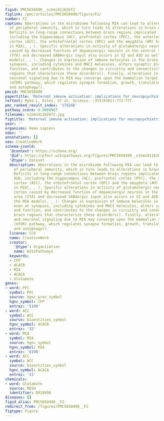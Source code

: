 ```yaml
---
figid: PMC5650490__nihms911626f2
figlink: /pmc/articles/PMC5650490/figure/F2/
number: F2
caption: Aberrations in the microbiome following MIA can lead to altered development
  of peripheral immunity, which in turn leads to alterations in brain development.
  Deficits in long-range connections between brain regions implicated in SZ and ASD,
  including the hippocampus (HC), prefrontal cortex (PFC), the anterior cingulate
  cortex (ACC), the orbitofrontal cortex (OFC) and the amygdala (AM) have been reported
  in MIA(, , ). Specific alterations in activity of glutamatergic neurons in the cortex
  caused by decreased function of dopaminergic neurons in the ventral tegmental area
  (VTA) and decreased GABAergic input also occurs in SZ and ASD as well as the MIA
  models(, , ). Changes in expression of immune molecules in the brain and even at
  synapses, including cytokines and MHCI molecules, alters synaptic plasticity and
  function, and contributes to the changes in circuitry and connectivity between brain
  regions that characterize these disorders(). Finally, alterations in immune and
  neuronal signaling due to MIA may converge upon the mammalian target of rapamycin
  (mTOR) pathway, which regulates synapse formation, growth, translation, survival,
  and autophagy().
pmcid: PMC5650490
papertitle: 'Maternal immune activation: implications for neuropsychiatric disorders.'
reftext: Myka L. Estes, et al. Science. ;353(6301):772-777.
pmc_ranked_result_index: '178246'
pathway_score: 0.9060987
filename: nihms911626f2.jpg
figtitle: 'Maternal immune activation: implications for neuropsychiatric disorders'
year: ''
organisms: Homo sapiens
ndex: ''
annotations: []
seo: CreativeWork
schema-jsonld:
  '@context': https://schema.org/
  '@id': https://pfocr.wikipathways.org/figures/PMC5650490__nihms911626f2.html
  '@type': Dataset
  description: Aberrations in the microbiome following MIA can lead to altered development
    of peripheral immunity, which in turn leads to alterations in brain development.
    Deficits in long-range connections between brain regions implicated in SZ and
    ASD, including the hippocampus (HC), prefrontal cortex (PFC), the anterior cingulate
    cortex (ACC), the orbitofrontal cortex (OFC) and the amygdala (AM) have been reported
    in MIA(, , ). Specific alterations in activity of glutamatergic neurons in the
    cortex caused by decreased function of dopaminergic neurons in the ventral tegmental
    area (VTA) and decreased GABAergic input also occurs in SZ and ASD as well as
    the MIA models(, , ). Changes in expression of immune molecules in the brain and
    even at synapses, including cytokines and MHCI molecules, alters synaptic plasticity
    and function, and contributes to the changes in circuitry and connectivity between
    brain regions that characterize these disorders(). Finally, alterations in immune
    and neuronal signaling due to MIA may converge upon the mammalian target of rapamycin
    (mTOR) pathway, which regulates synapse formation, growth, translation, survival,
    and autophagy().
  license: CC0
  name: CreativeWork
  creator:
    '@type': Organization
    name: WikiPathways
  keywords:
  - CFP
  - ACACB
  - MIA
  - ACACA
  - Glutamate
genes:
- word: PFC
  symbol: PFC
  source: hgnc_prev_symbol
  hgnc_symbol: CFP
  entrez: '5199'
- word: ACC
  symbol: ACC
  source: bioentities_symbol
  hgnc_symbol: ACACB
  entrez: '32'
- word: MIA
  symbol: MIA
  source: hgnc_symbol
  hgnc_symbol: MIA
  entrez: '8190'
- word: ACC
  symbol: ACC
  source: bioentities_symbol
  hgnc_symbol: ACACA
  entrez: '31'
chemicals:
- word: Glutamate
  source: MESH
  identifier: D018698
diseases: []
figid_alias: PMC5650490__F2
redirect_from: /figures/PMC5650490__F2
figtype: Figure
---
```

